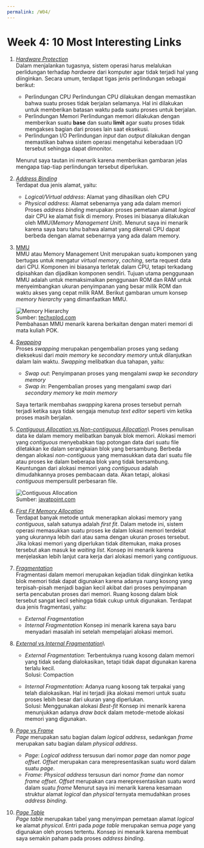 ```yaml
---
permalink: /W04/
---
```

# Week 4: 10 Most Interesting Links

1. [*Hardware Protection*](https://www.geeksforgeeks.org/hardware-protection-and-type-of-hardware-protection/)\
Dalam menjalankan tugasnya, sistem operasi harus melalukan perlidungan terhadap *hardware* dari komputer agar tidak terjadi hal yang diinginkan.
Secara umum, terdapat tigas jenis perlindungan sebagai berikut:

	- Perlindungan CPU
	Perlindungan CPU dilakukan dengan memastikan bahwa suatu proses tidak berjalan selamanya. Hal ini dilakukan untuk memberikan batasan waktu pada
	suatu proses untuk berjalan.
	- Perlindungan Memori
	Perlindungan memori dilakukan dengan memberikan suatu **base** dan suatu **limit** agar suatu proses tidak mengakses bagian dari proses lain saat eksekusi.
	- Perlindungan I/O
	Perlindungan *input* dan *output* dilakukan dengan memastikan bahwa sistem operasi mengetahui keberadaan I/O tersebut sehingga dapat dimonitor.

	Menurut saya tautan ini menarik karena memberikan gambaran jelas mengapa tiap-tiap perlindungan tersebut diperlukan.

2. [*Address Binding*](https://www.geeksforgeeks.org/mapping-virtual-addresses-to-physical-addresses/#:~:text=Address%20binding%20is%20the%20process,that%20is%20loaded%20into%20memory)\
Terdapat dua jenis alamat, yaitu:
	- *Logical/Virtual address*: Alamat yang dihasilkan oleh CPU
	- *Physical address*: Alamat sebenarnya yang ada dalam memori
	Proses *address binding* merupakan proses pemetaan alamat *logical* dair CPU ke alamat fisik di memory. Proses ini biasanya dilakukan oleh
	MMU(*Memory Management Unit*). Menurut saya ini menarik karena saya baru tahu bahwa alamat yang dikenali CPU dapat berbeda dengan alamat
	sebenarnya yang ada dalam memory.

3. [MMU](https://www.techopedia.com/definition/4768/memory-management-unit-mmu)\
MMU atau Memory Management Unit merupakan suatu komponen yang bertugas untuk mengatur *virtual memory*, *caching*, serta request data dari CPU. Komponen ini
biasanya terletak dalam CPU, tetapi terkadang dipisahkan dan dijadikan komponen sendiri. Tujuan utama penggunaan MMU adalah untuk memaksimalkan penggunaan ROM
dan RAM untuk menyeimbangkan ukuran penyimpanan yang besar milik ROM dan waktu akses yang cepat milik RAM. Berikut gambaran umum konsep *memory hierarchy* yang
dimanfaatkan MMU.

	![Memory Hierarchy](https://techxplod.com/wp-content/uploads/2020/10/Merory-hierarchy.png)\
	Sumber: [techxplod.com](https://techxplod.com/memory-hierarchy/)\
	Pembahasan MMU menarik karena berkaitan dengan materi memori di mata kuliah POK.

4. [*Swapping*](https://www.tutorialspoint.com/operating_system/os_memory_management.htm)\
Proses *swapping* merupakan pengembalian proses yang sedang dieksekusi dari *main memory* ke *secondary memory* untuk dilanjutkan dalam lain waktu. *Swapping*
melibatkan dua tahapan, yaitu:
	- *Swap out*: Penyimpanan proses yang mengalami *swap* ke *secondary memory*
	- *Swap in*: Pengembalian proses yang mengalami *swap* dari *secondary memory* ke *main memory*

	Saya tertarik membahas *swapping* karena proses tersebut pernah terjadi ketika saya tidak sengaja menutup *text editor* seperti vim ketika proses masih berjalan.

5. [*Contiguous Allocation* vs *Non-contiguous Allocation*](https://www.javatpoint.com/os-contiguous-allocation#:~:text=If%20the%20blocks%20are%20allocated,is%20known%20as%20contiguous%20allocation.&text=The%20starting%20block%20and%20the,are%20mentioned%20in%20the%20table.)\
Proses penulisan data ke dalam memory melibatkan banyak blok memori. Alokasi memori yang *contiguous* menyebabkan tiap potongan data dari suatu file diletakkan ke
dalam serangkaian blok yang bersambung. Berbeda dengan alokasi *non-contiguous* yang memasukkan data dari suatu file atau proses ke dalam beberapa blok yang tidak
bersambung. Keuntungan dari alokasi memori yang *contiguous* adalah dimudahkannya proses pembacaan data. Akan tetapi, alokasi *contiguous* mempersulit perbesaran
file.

	![*Contiguous Allocation*](https://static.javatpoint.com/operating-system/images/os-contiguous-allocation.png)\
	Sumber: [javatpoint.com](https://www.javatpoint.com/os-contiguous-allocation)

6. [*First Fit Memory Allocation*](https://www.geeksforgeeks.org/first-fit-allocation-in-operating-systems/)\
Terdapat banyak metode untuk menerapkan alokasi memory yang *contiguous*, salah satunya adalah *first fit*. Dalam metode ini, sistem operasi memasukkan suatu proses
ke dalam lokasi memori terdekat yang ukurannya lebih dari atau sama dengan ukuran proses tersebut. Jika lokasi memori yang diperlukan tidak ditemukan, maka
proses tersebut akan masuk ke *waiting list*. Konsep ini menarik karena menjelaskan lebih lanjut cara kerja dari alokasi memori yang *contiguous*.

7. [*Fragmentation*](https://www.guru99.com/os-memory-management.html#7)\
Fragmentasi dalam memori merupakan kejadian tidak diinginkan ketika blok memori tidak dapat digunakan karena adanya ruang kosong yang terpisah-pisah
menjadi bagian kecil akibat dari proses penyimpanan serta pencabutan proses dari memori. Ruang kosong dalam blok tersebut sangat kecil sehingga tidak cukup
untuk digunakan. Terdapat dua jenis fragmentasi, yaitu:
	- *External Fragmentation*
	- *Internal Fragmentation*
	Konsep ini menarik karena saya baru menyadari masalah ini setelah mempelajari alokasi memori.

8. [*External* vs *Internal Fragmentation*](https://www.geeksforgeeks.org/difference-between-internal-and-external-fragmentation/)\
	- *External Fragmentation*: Terbentuknya ruang kosong dalam memori yang tidak sedang dialokasikan, tetapi tidak dapat digunakan karena terlalu kecil.\
	Solusi: Compaction
	
	- *Internal Fragmentation*: Adanya ruang kosong tak terpakai yang telah dialokasikan. Hal ini terjadi jika alokasi memori untuk suatu proses lebih
	besar dari ukuran yang diperlukan.\
	Solusi: Menggunakan alokasi *Best-fit*
	Konsep ini menarik karena menunjukkan adanya *draw back* dalam metode-metode alokasi memori yang digunakan.

9. [*Page* vs *Frame*](https://www.geeksforgeeks.org/paging-in-operating-system/)\
*Page* merupakan satu bagian dalam *logical address*, sedankgan *frame* merupakan satu bagian dalam *physical address*.
	- *Page*: *Logical address* tersusun dari nomor *page* dan nomor *page offset*. *Offset* merupakan cara merepresentasikan suatu word dalam suatu *page*.
	- *Frame*: *Physical address* tersusun dari nomor *frame* dan nomor *frame offset*. *Offset* merupakan cara merepresentasikan suatu word dalam suatu *frame*
	Menurut saya ini menarik karena kesamaan struktur alamat *logical* dan *physical* ternyata memudahkan proses *address binding*.

10. [*Page Table*](https://www.javatpoint.com/os-page-table)\
*Page table* merupakan tabel yang menyimpan pemetaan alamat *logical* ke alamat *physical*. Entri pada *page table* merupakan semua *page* yang digunakan oleh
proses tertentu. Konsep ini menarik karena membuat saya semakin paham pada proses *address binding*.

